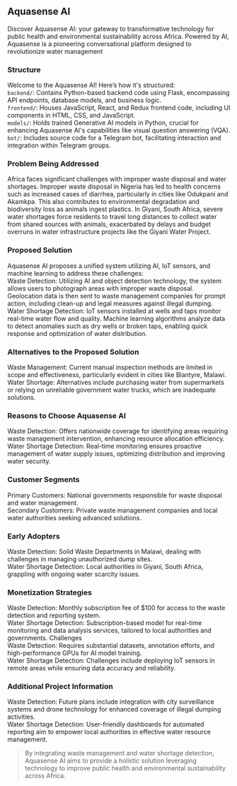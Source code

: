 ## Aquasense AI <br>
Discover Aquasense AI: your gateway to transformative technology for public health and environmental sustainability across Africa. Powered by AI, Aquasense is a pioneering conversational platform designed to revolutionize water management<br>
### Structure
Welcome to the Aquasense AI! Here’s how it's structured:<br>
`backend/`: Contains Python-based backend code using Flask, encompassing API endpoints, database models, and business logic.<br>
`frontend/`: Houses JavaScript, React, and Redux frontend code, including UI components in HTML, CSS, and JavaScript.<br>
`models/`: Holds trained Generative AI models in Python, crucial for enhancing Aquasense AI's capabilities like visual question answering (VQA).<br>
`bot/`: Includes source code for a Telegram bot, facilitating interaction and integration within Telegram groups.<br>

### Problem Being Addressed<br>
Africa faces significant challenges with improper waste disposal and water shortages. Improper waste disposal in Nigeria has led to health concerns such as increased cases of diarrhea, particularly in cities like Odukpani and Akamkpa. This also contributes to environmental degradation and biodiversity loss as animals ingest plastics. In Giyani, South Africa, severe water shortages force residents to travel long distances to collect water from shared sources with animals, exacerbated by delays and budget overruns in water infrastructure projects like the Giyani Water Project.<br>

### Proposed Solution <br>
Aquasense AI proposes a unified system utilizing AI, IoT sensors, and machine learning to address these challenges:
<br>
Waste Detection: Utilizing AI and object detection technology, the system allows users to photograph areas with improper waste disposal. Geolocation data is then sent to waste management companies for prompt action, including clean-up and legal measures against illegal dumping.
<br>
Water Shortage Detection: IoT sensors installed at wells and taps monitor real-time water flow and quality. Machine learning algorithms analyze data to detect anomalies such as dry wells or broken taps, enabling quick response and optimization of water distribution.
<br>
### Alternatives to the Proposed Solution <br>
Waste Management: Current manual inspection methods are limited in scope and effectiveness, particularly evident in cities like Blantyre, Malawi.<br>
Water Shortage: Alternatives include purchasing water from supermarkets or relying on unreliable government water trucks, which are inadequate solutions.<br>
### Reasons to Choose Aquasense AI <br>
Waste Detection: Offers nationwide coverage for identifying areas requiring waste management intervention, enhancing resource allocation efficiency.<br>
Water Shortage Detection: Real-time monitoring ensures proactive management of water supply issues, optimizing distribution and improving water security.<br>
### Customer Segments <br>
Primary Customers: National governments responsible for waste disposal and water management.<br>
Secondary Customers: Private waste management companies and local water authorities seeking advanced solutions.<br>
### Early Adopters <br>
Waste Detection: Solid Waste Departments in Malawi, dealing with challenges in managing unauthorized dump sites.<br>
Water Shortage Detection: Local authorities in Giyani, South Africa, grappling with ongoing water scarcity issues.<br>
### Monetization Strategies <br>
Waste Detection: Monthly subscription fee of $100 for access to the waste detection and reporting system.<br>
Water Shortage Detection: Subscription-based model for real-time monitoring and data analysis services, tailored to local authorities and governments.
Challenges <br>
Waste Detection: Requires substantial datasets, annotation efforts, and high-performance GPUs for AI model training.<br>
Water Shortage Detection: Challenges include deploying IoT sensors in remote areas while ensuring data accuracy and reliability.<br>
### Additional Project Information <br>
Waste Detection: Future plans include integration with city surveillance systems and drone technology for enhanced coverage of illegal dumping activities.<br>
Water Shortage Detection: User-friendly dashboards for automated reporting aim to empower local authorities in effective water resource management.<br>

> By integrating waste management and water shortage detection, Aquasense AI aims to provide a holistic solution leveraging technology to improve public health and environmental sustainability across Africa.
